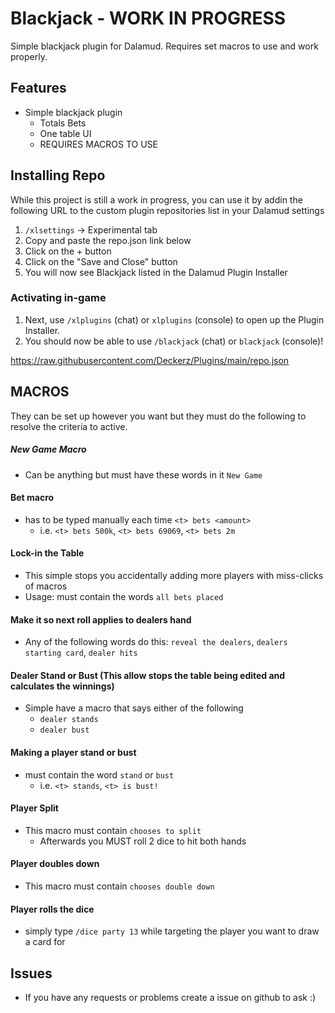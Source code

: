 # Blackjack - WORK IN PROGRESS

Simple blackjack plugin for Dalamud. Requires set macros to use and work properly.

## Features

* Simple blackjack plugin
  * Totals Bets
  * One table UI
  * REQUIRES MACROS TO USE

## Installing Repo
While this project is still a work in progress, you can use it by addin the following URL to the custom plugin repositories list in your Dalamud settings
1. `/xlsettings` -> Experimental tab
2. Copy and paste the repo.json link below
3. Click on the + button
4. Click on the "Save and Close" button
5. You will now see Blackjack listed in the Dalamud Plugin Installer

### Activating in-game

1. Next, use `/xlplugins` (chat) or `xlplugins` (console) to open up the Plugin Installer.
2. You should now be able to use `/blackjack` (chat) or `blackjack` (console)!

https://raw.githubusercontent.com/Deckerz/Plugins/main/repo.json

## MACROS

They can be set up however you want but they must do the following to resolve the criteria to active.

##### New Game Macro

- Can be anything but must have these words in it `New Game`

#### Bet macro

- has to be typed manually each time `<t> bets <amount>`
  - i.e. `<t> bets 500k`, `<t> bets 69069`, `<t> bets 2m`

#### Lock-in the Table

- This simple stops you accidentally adding more players with miss-clicks of macros
- Usage: must contain the words `all bets placed`

#### Make it so next roll applies to dealers hand

- Any of the following words do this: `reveal the dealers`, `dealers starting card`, `dealer hits`

#### Dealer Stand or Bust (This allow stops the table being edited and calculates the winnings)

- Simple have a macro that says either of the following
  - `dealer stands`
  - `dealer bust`

#### Making a player stand or bust

- must contain the word `stand` or `bust`
  - i.e. `<t> stands`, `<t> is bust!`

#### Player Split

- This macro must contain `chooses to split`
  - Afterwards you MUST roll 2 dice to hit both hands

#### Player doubles down

- This macro must contain `chooses double down`

#### Player rolls the dice

- simply type `/dice party 13` while targeting the player you want to draw a card for


## Issues

- If you have any requests or problems create a issue on github to ask :)